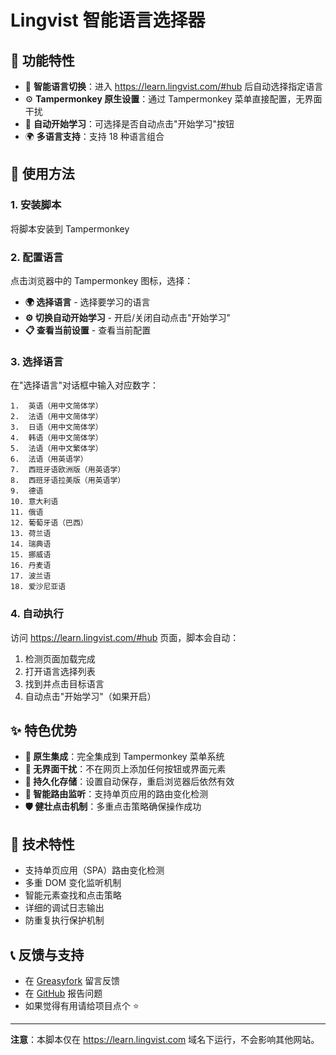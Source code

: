# Lingvist 智能语言选择器

## 🌟 功能特性

- 🎯 **智能语言切换**：进入 https://learn.lingvist.com/#hub 后自动选择指定语言
- ⚙️ **Tampermonkey 原生设置**：通过 Tampermonkey 菜单直接配置，无界面干扰
- 🚀 **自动开始学习**：可选择是否自动点击"开始学习"按钮
- 🌍 **多语言支持**：支持 18 种语言组合

## 🎯 使用方法

### 1. 安装脚本
将脚本安装到 Tampermonkey

### 2. 配置语言
点击浏览器中的 Tampermonkey 图标，选择：
- **🌍 选择语言** - 选择要学习的语言
- **⚙️ 切换自动开始学习** - 开启/关闭自动点击"开始学习"
- **📋 查看当前设置** - 查看当前配置

### 3. 选择语言
在"选择语言"对话框中输入对应数字：

```
1.  英语（用中文简体学）
2.  法语（用中文简体学）
3.  日语（用中文简体学）
4.  韩语（用中文简体学）
5.  法语（用中文繁体学）
6.  法语（用英语学）
7.  西班牙语欧洲版（用英语学）
8.  西班牙语拉美版（用英语学）
9.  德语
10. 意大利语
11. 俄语
12. 葡萄牙语（巴西）
13. 荷兰语
14. 瑞典语
15. 挪威语
16. 丹麦语
17. 波兰语
18. 爱沙尼亚语
```

### 4. 自动执行
访问 https://learn.lingvist.com/#hub 页面，脚本会自动：
1. 检测页面加载完成
2. 打开语言选择列表
3. 找到并点击目标语言
4. 自动点击"开始学习"（如果开启）

## ✨ 特色优势

- **🔧 原生集成**：完全集成到 Tampermonkey 菜单系统
- **🎨 无界面干扰**：不在网页上添加任何按钮或界面元素
- **💾 持久化存储**：设置自动保存，重启浏览器后依然有效
- **🔄 智能路由监听**：支持单页应用的路由变化检测
- **🛡️ 健壮点击机制**：多重点击策略确保操作成功

## 🔧 技术特性

- 支持单页应用（SPA）路由变化检测
- 多重 DOM 变化监听机制
- 智能元素查找和点击策略
- 详细的调试日志输出
- 防重复执行保护机制

## 📞 反馈与支持

- 在 [Greasyfork](https://greasyfork.org/en/scripts/546018-lingvist-%E6%99%BA%E8%83%BD%E8%AF%AD%E8%A8%80%E9%80%89%E6%8B%A9%E5%99%A8) 留言反馈
- 在 [GitHub](https://github.com/username/lingvist-smart-language-selector/issues) 报告问题
- 如果觉得有用请给项目点个 ⭐

---

**注意**：本脚本仅在 https://learn.lingvist.com 域名下运行，不会影响其他网站。
